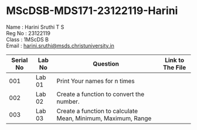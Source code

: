 # MScDSB-MDS171-23122119-Harini
Name : Harini Sruthi T S    
Reg No : 23122119  
Class : 1MScDS B   
Email : harini.sruthi@msds.christuniversity.in

| Serial No     | Lab No        | Question   | Link to The File  |
| ------------- | ------------- | --------   | ----------------  |
|  001          | Lab 01        | Print Your names for n times           |                   |
|  002          | Lab 02        | Create a function to convert the number.          |                   |
|  003          | Lab 03        | Create a function to calculate Mean, Minimum, Maximum, Range        |                   |
